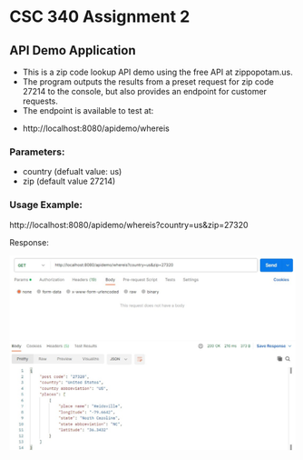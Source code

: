 # CSC 340 Assignment 2

## API Demo Application

- This is a zip code lookup API demo using the free API at zippopotam.us.
- The program outputs the results from a preset request for zip code 27214 to the console, but also provides an endpoint for customer requests. 
- The endpoint is available to test at:
 * http://localhost:8080/apidemo/whereis

### Parameters:
* country (defualt value: us)
* zip (default value 27214)

### Usage Example:
http://localhost:8080/apidemo/whereis?country=us&zip=27320

Response:

![Screenshot of API response on postman](demo.jpg)